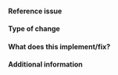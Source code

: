 <!--
Thanks for contributing a pull request!
-->

#### Reference issue
<!--Example: Closes gh-WXYZ.-->

#### Type of change
<!--Bug, Documentation, Feature Request-->

#### What does this implement/fix?
<!--Please explain your changes.-->

#### Additional information
<!--Any additional information you think is important.-->
